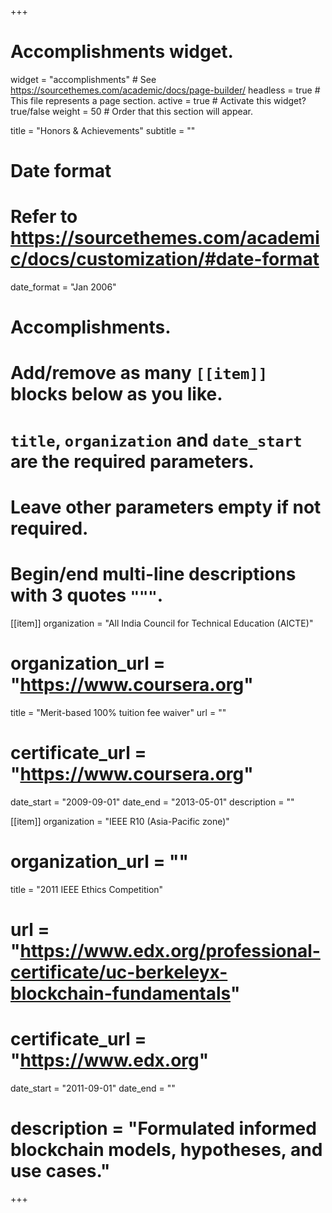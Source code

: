 +++
# Accomplishments widget.
widget = "accomplishments"  # See https://sourcethemes.com/academic/docs/page-builder/
headless = true  # This file represents a page section.
active = true  # Activate this widget? true/false
weight = 50  # Order that this section will appear.

title = "Honors & Achievements"
subtitle = ""

# Date format
#   Refer to https://sourcethemes.com/academic/docs/customization/#date-format
date_format = "Jan 2006"

# Accomplishments.
#   Add/remove as many `[[item]]` blocks below as you like.
#   `title`, `organization` and `date_start` are the required parameters.
#   Leave other parameters empty if not required.
#   Begin/end multi-line descriptions with 3 quotes `"""`.

[[item]]
  organization = "All India Council for Technical Education (AICTE)"
  # organization_url = "https://www.coursera.org"
  title = "Merit-based 100% tuition fee waiver"
  url = ""
  # certificate_url = "https://www.coursera.org"
  date_start = "2009-09-01"
  date_end = "2013-05-01"
  description = ""

[[item]]
  organization = "IEEE R10 (Asia-Pacific zone)"
  # organization_url = ""
  title = "2011 IEEE Ethics Competition"
  # url = "https://www.edx.org/professional-certificate/uc-berkeleyx-blockchain-fundamentals"
  # certificate_url = "https://www.edx.org"
  date_start = "2011-09-01"
  date_end = ""
  # description = "Formulated informed blockchain models, hypotheses, and use cases."
  

+++
